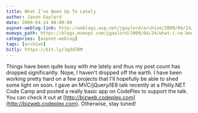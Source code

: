 ```yaml
---
title: What I've Been Up To Lately
author: Jason Gaylord
date: 2009-04-24 08:00:00
aspnet-weblog-link: http://weblogs.asp.net/jgaylord/archive/2009/04/24/what-i-ve-been-up-to-lately.aspx
msmvps_path: https://blogs.msmvps.com/jgaylord/2009/04/24/what-i-ve-been-up-to-lately/
categories: [aspnet-weblog]
tags: [archive]
bitly: https://bit.ly/3gddlRM
---
```


Things have been quite busy with me lately and thus my post count has dropped significantly. Nope, I haven't dropped off the earth. I have been working pretty hard on a few projects that I'll hopefully be able to shed some light on soon. I gave an MVC/jQuery/IE8 talk recently at a Philly.NET Code Camp and posted a really basic app on CodePlex to support the talk. You can check it out at [http://bizweb.codeplex.com](http://bizweb.codeplex.com). Otherwise, stay tuned!